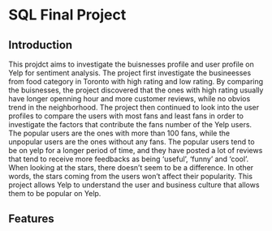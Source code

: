 # SQL Final Project
## Introduction
This projdct aims to investigate the buisnesses profile and user profile on Yelp for sentiment analysis. The project first investigate the busineesses from food category in Toronto with high rating and low rating. By comparing the buisnesses, the project discovered that the ones with high rating usually have longer openning hour and more customer reviews, while no obvios trend in the neighborhood. The project then continued to look into the user profiles to compare the users with most fans and least fans in order to investigate the factors that contribute the fans number of the Yelp users. The popular users are the ones with more than 100 fans, while the unpopular users are the ones without any fans. The popular users tend to be on yelp for a longer period of time, and they have posted a lot of reviews that tend to receive more feedbacks as being ‘useful’, ‘funny’ and ‘cool’. When looking at the stars, there doesn’t seem to be a difference. In other words, the stars coming from the users won’t affect their popularity. This project allows Yelp to understand the user and business culture that allows them to be popular on Yelp.

## Features
